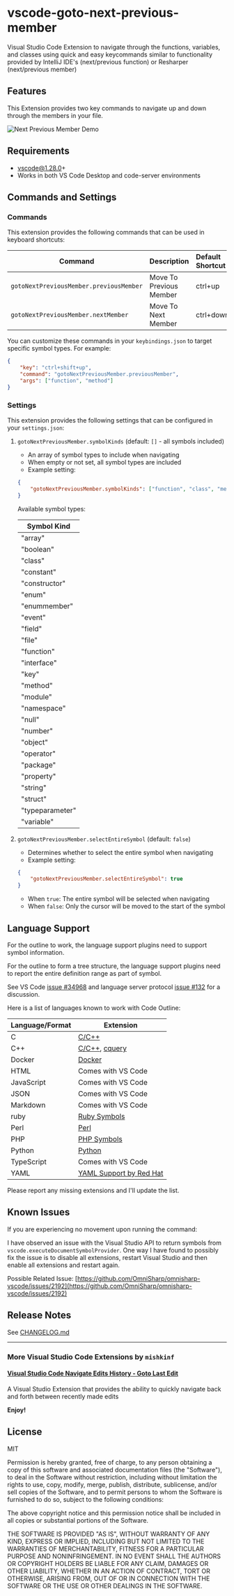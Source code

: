 # vscode-goto-next-previous-member

Visual Studio Code Extension to navigate through the functions, variables, and classes using quick and easy keycommands similar to functionality provided by IntelliJ IDE's (next/previous function) or Resharper (next/previous member)

## Features

This Extension provides two key commands to navigate up and down through the members in your file.

![Next Previous Member Demo](demo.gif)

## Requirements

- vscode@1.28.0+
- Works in both VS Code Desktop and code-server environments

## Commands and Settings

### Commands

This extension provides the following commands that can be used in keyboard shortcuts:

| Command                                      | Description               | Default Shortcut |
| -------------------------------------------- |:------------------------- | :---------------|
| `gotoNextPreviousMember.previousMember`      | Move To Previous Member   | ctrl+up         |
| `gotoNextPreviousMember.nextMember`          | Move To Next Member       | ctrl+down       |

You can customize these commands in your `keybindings.json` to target specific symbol types. For example:

```json
{
    "key": "ctrl+shift+up",
    "command": "gotoNextPreviousMember.previousMember",
    "args": ["function", "method"]
}
```

### Settings

This extension provides the following settings that can be configured in your `settings.json`:

1. `gotoNextPreviousMember.symbolKinds` (default: `[]` - all symbols included)
   - An array of symbol types to include when navigating
   - When empty or not set, all symbol types are included
   - Example setting:

   ```json
   {
       "gotoNextPreviousMember.symbolKinds": ["function", "class", "method"]
   }
   ```

   Available symbol types:

   | Symbol Kind     |
   | --------------- |
   | "array"         |
   | "boolean"       |
   | "class"         |
   | "constant"      |
   | "constructor"   |
   | "enum"          |
   | "enummember"    |
   | "event"         |
   | "field"         |
   | "file"          |
   | "function"      |
   | "interface"     |
   | "key"           |
   | "method"        |
   | "module"        |
   | "namespace"     |
   | "null"          |
   | "number"        |
   | "object"        |
   | "operator"      |
   | "package"       |
   | "property"      |
   | "string"        |
   | "struct"        |
   | "typeparameter" |
   | "variable"      |

2. `gotoNextPreviousMember.selectEntireSymbol` (default: `false`)
   - Determines whether to select the entire symbol when navigating
   - Example setting:

   ```json
   {
       "gotoNextPreviousMember.selectEntireSymbol": true
   }
   ```

   - When `true`: The entire symbol will be selected when navigating
   - When `false`: Only the cursor will be moved to the start of the symbol

## Language Support

For the outline to work, the language support plugins need to support symbol information.

For the outline to form a tree structure, the language support plugins need to report the entire definition range as part of symbol.

See VS Code [issue #34968](https://github.com/Microsoft/vscode/issues/34968) and language server protocol [issue #132](https://github.com/Microsoft/language-server-protocol/issues/132) for a discussion.

Here is a list of languages known to work with Code Outline:

| Language/Format | Extension |
| --- | --- |
| C | [C/C++](https://marketplace.visualstudio.com/items?itemName=ms-vscode.cpptools) |
| C++ | [C/C++](https://marketplace.visualstudio.com/items?itemName=ms-vscode.cpptools), [cquery](https://github.com/cquery-project/vscode-cquery) |
| Docker | [Docker](https://marketplace.visualstudio.com/items?itemName=PeterJausovec.vscode-docker) |
| HTML | Comes with VS Code |
| JavaScript | Comes with VS Code |
| JSON | Comes with VS Code |
| Markdown | Comes with VS Code |
| ruby |  [Ruby Symbols](https://marketplace.visualstudio.com/items?itemName=miguel-savignano.ruby-symbols) |
| Perl | [Perl](https://marketplace.visualstudio.com/items?itemName=henriiik.vscode-perl) |
| PHP | [PHP Symbols](https://marketplace.visualstudio.com/items?itemName=linyang95.php-symbols) |
| Python | [Python](https://marketplace.visualstudio.com/items?itemName=ms-python.python) |
| TypeScript | Comes with VS Code |
| YAML | [YAML Support by Red Hat](https://marketplace.visualstudio.com/items?itemName=redhat.vscode-yaml) |

Please report any missing extensions and I'll update the list.

## Known Issues

If you are experiencing no movement upon running the command:

I have observed an issue with the Visual Studio API to return symbols from `vscode.executeDocumentSymbolProvider`. One way I have found to possibly fix the issue is to disable all extensions, restart Visual Studio and then enable all extensions and restart again.

Possible Related Issue:
[https://github.com/OmniSharp/omnisharp-vscode/issues/2192](https://github.com/OmniSharp/omnisharp-vscode/issues/2192)

## Release Notes

See [CHANGELOG.md](CHANGELOG.md)

---------------------------------------------------------------------------------------

### More Visual Studio Code Extensions by `mishkinf`

#### [Visual Studio Code Navigate Edits History - Goto Last Edit](https://github.com/mishkinf/vscode-edits-history)

  A Visual Studio Extension that provides the ability to quickly navigate back and forth between recently made edits

**Enjoy!**

## License

MIT

Permission is hereby granted, free of charge, to any person obtaining a copy of this software and associated documentation files (the "Software"), to deal in the Software without restriction, including without limitation the rights to use, copy, modify, merge, publish, distribute, sublicense, and/or sell copies of the Software, and to permit persons to whom the Software is furnished to do so, subject to the following conditions:

The above copyright notice and this permission notice shall be included in all copies or substantial portions of the Software.

THE SOFTWARE IS PROVIDED "AS IS", WITHOUT WARRANTY OF ANY KIND, EXPRESS OR IMPLIED, INCLUDING BUT NOT LIMITED TO THE WARRANTIES OF MERCHANTABILITY, FITNESS FOR A PARTICULAR PURPOSE AND NONINFRINGEMENT. IN NO EVENT SHALL THE AUTHORS OR COPYRIGHT HOLDERS BE LIABLE FOR ANY CLAIM, DAMAGES OR OTHER LIABILITY, WHETHER IN AN ACTION OF CONTRACT, TORT OR OTHERWISE, ARISING FROM, OUT OF OR IN CONNECTION WITH THE SOFTWARE OR THE USE OR OTHER DEALINGS IN THE SOFTWARE.
